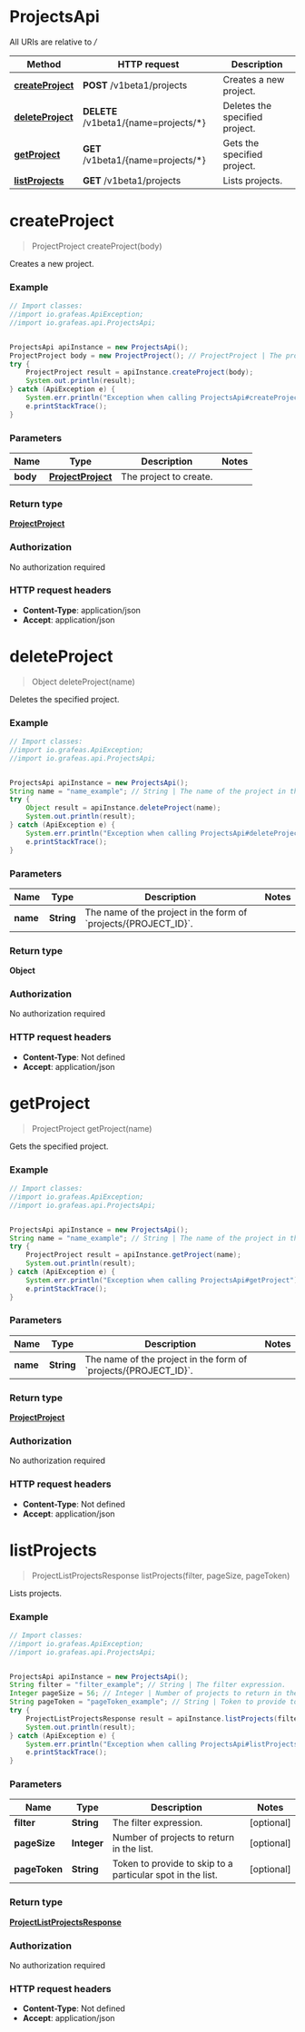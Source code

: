 # ProjectsApi

All URIs are relative to */*

Method | HTTP request | Description
------------- | ------------- | -------------
[**createProject**](ProjectsApi.md#createProject) | **POST** /v1beta1/projects | Creates a new project.
[**deleteProject**](ProjectsApi.md#deleteProject) | **DELETE** /v1beta1/{name&#x3D;projects/*} | Deletes the specified project.
[**getProject**](ProjectsApi.md#getProject) | **GET** /v1beta1/{name&#x3D;projects/*} | Gets the specified project.
[**listProjects**](ProjectsApi.md#listProjects) | **GET** /v1beta1/projects | Lists projects.

<a name="createProject"></a>
# **createProject**
> ProjectProject createProject(body)

Creates a new project.

### Example
```java
// Import classes:
//import io.grafeas.ApiException;
//import io.grafeas.api.ProjectsApi;


ProjectsApi apiInstance = new ProjectsApi();
ProjectProject body = new ProjectProject(); // ProjectProject | The project to create.
try {
    ProjectProject result = apiInstance.createProject(body);
    System.out.println(result);
} catch (ApiException e) {
    System.err.println("Exception when calling ProjectsApi#createProject");
    e.printStackTrace();
}
```

### Parameters

Name | Type | Description  | Notes
------------- | ------------- | ------------- | -------------
 **body** | [**ProjectProject**](ProjectProject.md)| The project to create. |

### Return type

[**ProjectProject**](ProjectProject.md)

### Authorization

No authorization required

### HTTP request headers

 - **Content-Type**: application/json
 - **Accept**: application/json

<a name="deleteProject"></a>
# **deleteProject**
> Object deleteProject(name)

Deletes the specified project.

### Example
```java
// Import classes:
//import io.grafeas.ApiException;
//import io.grafeas.api.ProjectsApi;


ProjectsApi apiInstance = new ProjectsApi();
String name = "name_example"; // String | The name of the project in the form of `projects/{PROJECT_ID}`.
try {
    Object result = apiInstance.deleteProject(name);
    System.out.println(result);
} catch (ApiException e) {
    System.err.println("Exception when calling ProjectsApi#deleteProject");
    e.printStackTrace();
}
```

### Parameters

Name | Type | Description  | Notes
------------- | ------------- | ------------- | -------------
 **name** | **String**| The name of the project in the form of &#x60;projects/{PROJECT_ID}&#x60;. |

### Return type

**Object**

### Authorization

No authorization required

### HTTP request headers

 - **Content-Type**: Not defined
 - **Accept**: application/json

<a name="getProject"></a>
# **getProject**
> ProjectProject getProject(name)

Gets the specified project.

### Example
```java
// Import classes:
//import io.grafeas.ApiException;
//import io.grafeas.api.ProjectsApi;


ProjectsApi apiInstance = new ProjectsApi();
String name = "name_example"; // String | The name of the project in the form of `projects/{PROJECT_ID}`.
try {
    ProjectProject result = apiInstance.getProject(name);
    System.out.println(result);
} catch (ApiException e) {
    System.err.println("Exception when calling ProjectsApi#getProject");
    e.printStackTrace();
}
```

### Parameters

Name | Type | Description  | Notes
------------- | ------------- | ------------- | -------------
 **name** | **String**| The name of the project in the form of &#x60;projects/{PROJECT_ID}&#x60;. |

### Return type

[**ProjectProject**](ProjectProject.md)

### Authorization

No authorization required

### HTTP request headers

 - **Content-Type**: Not defined
 - **Accept**: application/json

<a name="listProjects"></a>
# **listProjects**
> ProjectListProjectsResponse listProjects(filter, pageSize, pageToken)

Lists projects.

### Example
```java
// Import classes:
//import io.grafeas.ApiException;
//import io.grafeas.api.ProjectsApi;


ProjectsApi apiInstance = new ProjectsApi();
String filter = "filter_example"; // String | The filter expression.
Integer pageSize = 56; // Integer | Number of projects to return in the list.
String pageToken = "pageToken_example"; // String | Token to provide to skip to a particular spot in the list.
try {
    ProjectListProjectsResponse result = apiInstance.listProjects(filter, pageSize, pageToken);
    System.out.println(result);
} catch (ApiException e) {
    System.err.println("Exception when calling ProjectsApi#listProjects");
    e.printStackTrace();
}
```

### Parameters

Name | Type | Description  | Notes
------------- | ------------- | ------------- | -------------
 **filter** | **String**| The filter expression. | [optional]
 **pageSize** | **Integer**| Number of projects to return in the list. | [optional]
 **pageToken** | **String**| Token to provide to skip to a particular spot in the list. | [optional]

### Return type

[**ProjectListProjectsResponse**](ProjectListProjectsResponse.md)

### Authorization

No authorization required

### HTTP request headers

 - **Content-Type**: Not defined
 - **Accept**: application/json

